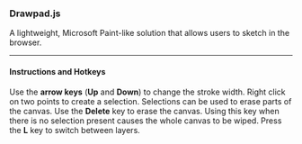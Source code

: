 ### Drawpad.js
A lightweight, Microsoft Paint-like solution that allows users to sketch in the browser.
___
#### Instructions and Hotkeys
Use the **arrow keys** (**Up** and **Down**) to change the stroke width.
Right click on two points to create a selection. Selections can be used to erase parts of the canvas.
Use the **Delete** key to erase the canvas. Using this key when there is no selection present causes the whole canvas to be wiped.
Press the **L** key to switch between layers.
